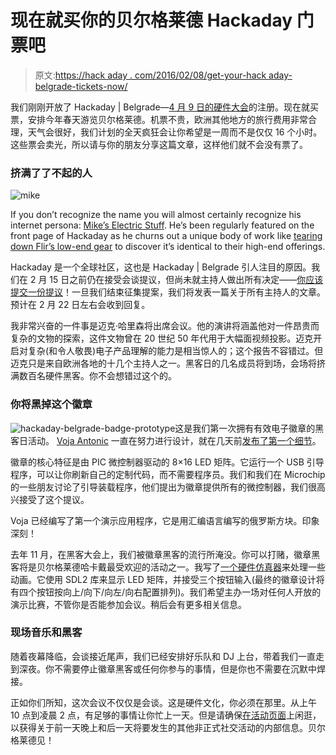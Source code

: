 # 现在就买你的贝尔格莱德 Hackaday 门票吧

> 原文:[https://hack aday . com/2016/02/08/get-your-hack aday-belgrade-tickets-now/](https://hackaday.com/2016/02/08/get-your-hackaday-belgrade-tickets-now/)

我们刚刚开放了 Hackaday | Belgrade—[4 月 9 日的硬件大会](https://hackaday.io/belgrade/)的注册。现在就买票，安排今年春天游览贝尔格莱德。机票不贵，欧洲其他地方的旅行费用非常合理，天气会很好，我们计划的全天疯狂会让你希望是一周而不是仅仅 16 个小时。这些票会卖光，所以请与你的朋友分享这篇文章，这样他们就不会没有票了。

### 挤满了了不起的人

![mike](../Images/668623b22ce194e21c96bd641e6c854f.png)

If you don’t recognize the name you will almost certainly recognize his internet persona: [Mike’s Electric Stuff](http://www.electricstuff.co.uk/). He’s been regularly featured on the front page of Hackaday as he churns out a unique body of work like [tearing down Flir’s low-end gear](http://hackaday.com/2013/11/04/manufacturer-crippled-flir-e4-thermal-camera-hacked-to-perform-as-high-end-model) to discover it’s identical to their high-end offerings.

Hackaday 是一个全球社区，这也是 Hackaday | Belgrade 引人注目的原因。我们在 2 月 15 日之前仍在接受会谈提议，但尚未就主持人做出所有决定——[你应该提交一份提议](https://docs.google.com/forms/d/1ZXdUKBkIH8slJ4DQpfA8KP2IUyFORtAqeQspN_-wqUk/viewform?c=0&w=1)！一旦我们结束征集提案，我们将发表一篇关于所有主持人的文章。预计在 2 月 22 日左右会收到回复。

我非常兴奋的一件事是迈克·哈里森将出席会议。他的演讲将涵盖他对一件昂贵而复杂的文物的探索，这件文物曾在 20 世纪 50 年代用于大幅面视频投影。迈克开启对复杂(和令人敬畏)电子产品理解的能力是相当惊人的；这个报告不容错过。但迈克只是来自欧洲各地的十几个主持人之一。黑客日的几名成员将到场，会场将挤满数百名硬件黑客。你不会想错过这个的。

### 你将黑掉这个徽章

![hackaday-belgrade-badge-prototype](../Images/0583cae52f3e2b872aebc3b6c40f90f8.png)这是我们第一次拥有有效电子徽章的黑客日活动。 [Voja Antonic](https://hackaday.io/hacker/65061) 一直在努力进行设计，就在几天前[发布了第一个细节](https://hackaday.io/project/9509-badge-for-hackaday-belgrade-conference)。

徽章的核心特征是由 PIC 微控制器驱动的 8×16 LED 矩阵。它运行一个 USB 引导程序，可以让你刷新自己的定制代码，而不需要程序员。我们和我们在 Microchip 的一些朋友讨论了引导装载程序，他们提出为徽章提供所有的微控制器，我们很高兴接受了这个提议。

Voja 已经编写了第一个演示应用程序，它是用汇编语言编写的俄罗斯方块。印象深刻！

去年 11 月，在黑客大会上，我们被徽章黑客的流行所淹没。你可以打赌，徽章黑客将是贝尔格莱德哈卡戴最受欢迎的活动之一。我写了[一个硬件仿真器](https://github.com/szczys/belgrade-hackaday-badge)来处理一些动画。它使用 SDL2 库来显示 LED 矩阵，并接受三个按钮输入(最终的徽章设计将有四个按钮按向上/向下/向左/向右配置排列)。我们希望主办一场对任何人开放的演示比赛，不管你是否能参加会议。稍后会有更多相关信息。

### 现场音乐和黑客

随着夜幕降临，会谈接近尾声，我们已经安排好乐队和 DJ 上台，带着我们一直走到深夜。你不需要停止徽章黑客或任何你参与的事情，但是你也不需要在沉默中焊接。

正如你们所知，这次会议不仅仅是会谈。这是硬件文化，你必须在那里。从上午 10 点到凌晨 2 点，有足够的事情让你忙上一天。但是请确保[在活动页面](https://hackaday.io/project/8672-hackaday-belgrade)上闲逛，以获得关于前一天晚上和后一天将要发生的其他非正式社交活动的内部信息。贝尔格莱德见！
